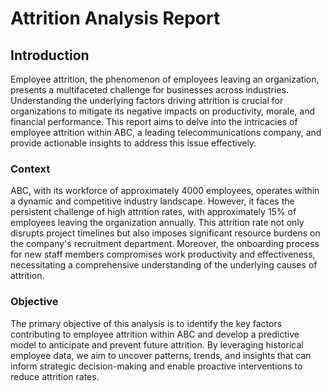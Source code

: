 # Attrition Analysis Report

## Introduction
Employee attrition, the phenomenon of employees leaving an organization, presents a multifaceted challenge for businesses across industries. Understanding the underlying factors driving attrition is crucial for organizations to mitigate its negative impacts on productivity, morale, and financial performance. This report aims to delve into the intricacies of employee attrition within ABC, a leading telecommunications company, and provide actionable insights to address this issue effectively.

### Context

ABC, with its workforce of approximately 4000 employees, operates within a dynamic and competitive industry landscape. However, it faces the persistent challenge of high attrition rates, with approximately 15% of employees leaving the organization annually. This attrition rate not only disrupts project timelines but also imposes significant resource burdens on the company's recruitment department. Moreover, the onboarding process for new staff members compromises work productivity and effectiveness, necessitating a comprehensive understanding of the underlying causes of attrition.

### Objective

The primary objective of this analysis is to identify the key factors contributing to employee attrition within ABC and develop a predictive model to anticipate and prevent future attrition. By leveraging historical employee data, we aim to uncover patterns, trends, and insights that can inform strategic decision-making and enable proactive interventions to reduce attrition rates.

